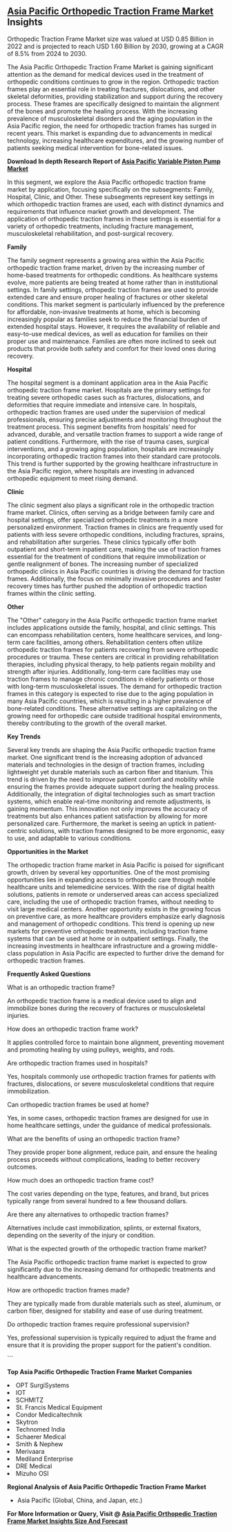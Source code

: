 <h2><a href="https://www.verifiedmarketreports.com/download-sample/?rid=383234&amp;utm_source=Github-Feb&amp;utm_medium=225" target="_blank">Asia Pacific Orthopedic Traction Frame Market</a> Insights</h2><p>Orthopedic Traction Frame Market size was valued at USD 0.85 Billion in 2022 and is projected to reach USD 1.60 Billion by 2030, growing at a CAGR of 8.5% from 2024 to 2030.</p><p><p>The Asia Pacific Orthopedic Traction Frame Market is gaining significant attention as the demand for medical devices used in the treatment of orthopedic conditions continues to grow in the region. Orthopedic traction frames play an essential role in treating fractures, dislocations, and other skeletal deformities, providing stabilization and support during the recovery process. These frames are specifically designed to maintain the alignment of the bones and promote the healing process. With the increasing prevalence of musculoskeletal disorders and the aging population in the Asia Pacific region, the need for orthopedic traction frames has surged in recent years. This market is expanding due to advancements in medical technology, increasing healthcare expenditures, and the growing number of patients seeking medical intervention for bone-related issues. <p><strong>Download In depth Research Report of <a href="https://www.verifiedmarketreports.com/download-sample/?rid=236118&amp;utm_source=Pulse-Dec&amp;utm_medium=225" target="_blank">Asia Pacific Variable Piston Pump Market</a></strong></p> In this segment, we explore the Asia Pacific orthopedic traction frame market by application, focusing specifically on the subsegments: Family, Hospital, Clinic, and Other. These subsegments represent key settings in which orthopedic traction frames are used, each with distinct dynamics and requirements that influence market growth and development. The application of orthopedic traction frames in these settings is essential for a variety of orthopedic treatments, including fracture management, musculoskeletal rehabilitation, and post-surgical recovery. <p><b>Family</b></p> <p>The family segment represents a growing area within the Asia Pacific orthopedic traction frame market, driven by the increasing number of home-based treatments for orthopedic conditions. As healthcare systems evolve, more patients are being treated at home rather than in institutional settings. In family settings, orthopedic traction frames are used to provide extended care and ensure proper healing of fractures or other skeletal conditions. This market segment is particularly influenced by the preference for affordable, non-invasive treatments at home, which is becoming increasingly popular as families seek to reduce the financial burden of extended hospital stays. However, it requires the availability of reliable and easy-to-use medical devices, as well as education for families on their proper use and maintenance. Families are often more inclined to seek out products that provide both safety and comfort for their loved ones during recovery. <p><b>Hospital</b></p> <p>The hospital segment is a dominant application area in the Asia Pacific orthopedic traction frame market. Hospitals are the primary settings for treating severe orthopedic cases such as fractures, dislocations, and deformities that require immediate and intensive care. In hospitals, orthopedic traction frames are used under the supervision of medical professionals, ensuring precise adjustments and monitoring throughout the treatment process. This segment benefits from hospitals' need for advanced, durable, and versatile traction frames to support a wide range of patient conditions. Furthermore, with the rise of trauma cases, surgical interventions, and a growing aging population, hospitals are increasingly incorporating orthopedic traction frames into their standard care protocols. This trend is further supported by the growing healthcare infrastructure in the Asia Pacific region, where hospitals are investing in advanced orthopedic equipment to meet rising demand. <p><b>Clinic</b></p> <p>The clinic segment also plays a significant role in the orthopedic traction frame market. Clinics, often serving as a bridge between family care and hospital settings, offer specialized orthopedic treatments in a more personalized environment. Traction frames in clinics are frequently used for patients with less severe orthopedic conditions, including fractures, sprains, and rehabilitation after surgeries. These clinics typically offer both outpatient and short-term inpatient care, making the use of traction frames essential for the treatment of conditions that require immobilization or gentle realignment of bones. The increasing number of specialized orthopedic clinics in Asia Pacific countries is driving the demand for traction frames. Additionally, the focus on minimally invasive procedures and faster recovery times has further pushed the adoption of orthopedic traction frames within the clinic setting. <p><b>Other</b></p> <p>The "Other" category in the Asia Pacific orthopedic traction frame market includes applications outside the family, hospital, and clinic settings. This can encompass rehabilitation centers, home healthcare services, and long-term care facilities, among others. Rehabilitation centers often utilize orthopedic traction frames for patients recovering from severe orthopedic procedures or trauma. These centers are critical in providing rehabilitation therapies, including physical therapy, to help patients regain mobility and strength after injuries. Additionally, long-term care facilities may use traction frames to manage chronic conditions in elderly patients or those with long-term musculoskeletal issues. The demand for orthopedic traction frames in this category is expected to rise due to the aging population in many Asia Pacific countries, which is resulting in a higher prevalence of bone-related conditions. These alternative settings are capitalizing on the growing need for orthopedic care outside traditional hospital environments, thereby contributing to the growth of the overall market. <p><b>Key Trends</b></p> <p>Several key trends are shaping the Asia Pacific orthopedic traction frame market. One significant trend is the increasing adoption of advanced materials and technologies in the design of traction frames, including lightweight yet durable materials such as carbon fiber and titanium. This trend is driven by the need to improve patient comfort and mobility while ensuring the frames provide adequate support during the healing process. Additionally, the integration of digital technologies such as smart traction systems, which enable real-time monitoring and remote adjustments, is gaining momentum. This innovation not only improves the accuracy of treatments but also enhances patient satisfaction by allowing for more personalized care. Furthermore, the market is seeing an uptick in patient-centric solutions, with traction frames designed to be more ergonomic, easy to use, and adaptable to various conditions. <p><b>Opportunities in the Market</b></p> <p>The orthopedic traction frame market in Asia Pacific is poised for significant growth, driven by several key opportunities. One of the most promising opportunities lies in expanding access to orthopedic care through mobile healthcare units and telemedicine services. With the rise of digital health solutions, patients in remote or underserved areas can access specialized care, including the use of orthopedic traction frames, without needing to visit large medical centers. Another opportunity exists in the growing focus on preventive care, as more healthcare providers emphasize early diagnosis and management of orthopedic conditions. This trend is opening up new markets for preventive orthopedic treatments, including traction frame systems that can be used at home or in outpatient settings. Finally, the increasing investments in healthcare infrastructure and a growing middle-class population in Asia Pacific are expected to further drive the demand for orthopedic traction frames. <p><b>Frequently Asked Questions</b></p> <p>What is an orthopedic traction frame?</p> <p>An orthopedic traction frame is a medical device used to align and immobilize bones during the recovery of fractures or musculoskeletal injuries.</p> <p>How does an orthopedic traction frame work?</p> <p>It applies controlled force to maintain bone alignment, preventing movement and promoting healing by using pulleys, weights, and rods.</p> <p>Are orthopedic traction frames used in hospitals?</p> <p>Yes, hospitals commonly use orthopedic traction frames for patients with fractures, dislocations, or severe musculoskeletal conditions that require immobilization.</p> <p>Can orthopedic traction frames be used at home?</p> <p>Yes, in some cases, orthopedic traction frames are designed for use in home healthcare settings, under the guidance of medical professionals.</p> <p>What are the benefits of using an orthopedic traction frame?</p> <p>They provide proper bone alignment, reduce pain, and ensure the healing process proceeds without complications, leading to better recovery outcomes.</p> <p>How much does an orthopedic traction frame cost?</p> <p>The cost varies depending on the type, features, and brand, but prices typically range from several hundred to a few thousand dollars.</p> <p>Are there any alternatives to orthopedic traction frames?</p> <p>Alternatives include cast immobilization, splints, or external fixators, depending on the severity of the injury or condition.</p> <p>What is the expected growth of the orthopedic traction frame market?</p> <p>The Asia Pacific orthopedic traction frame market is expected to grow significantly due to the increasing demand for orthopedic treatments and healthcare advancements.</p> <p>How are orthopedic traction frames made?</p> <p>They are typically made from durable materials such as steel, aluminum, or carbon fiber, designed for stability and ease of use during treatment.</p> <p>Do orthopedic traction frames require professional supervision?</p> <p>Yes, professional supervision is typically required to adjust the frame and ensure that it is providing the proper support for the patient's condition.</p> ```</p><p><strong>Top Asia Pacific Orthopedic Traction Frame Market Companies</strong></p><div data-test-id=""><p><li>OPT SurgiSystems</li><li> IOT</li><li> SCHMITZ</li><li> St. Francis Medical Equipment</li><li> Condor Medicaltechnik</li><li> Skytron</li><li> Technomed India</li><li> Schaerer Medical</li><li> Smith & Nephew</li><li> Merivaara</li><li> Mediland Enterprise</li><li> DRE Medical</li><li> Mizuho OSI</li></p><div><strong>Regional Analysis of&nbsp;Asia Pacific Orthopedic Traction Frame Market</strong></div><ul><li dir="ltr"><p dir="ltr">Asia Pacific (Global, China, and Japan, etc.)</p></li></ul><p><strong>For More Information or Query, Visit @&nbsp;</strong><strong><a href="https://www.verifiedmarketreports.com/product/orthopedic-traction-frame-market/?utm_source=Github-Feb&amp;utm_medium=225" target="_blank">Asia Pacific Orthopedic Traction Frame Market Insights Size And Forecast</a></strong></p></div><h2>&nbsp;</h2><div data-test-id="">&nbsp;</div>
